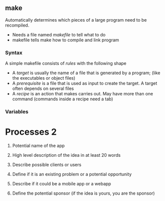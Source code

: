 ## make
Automatically determines which pieces of a large program need to be recompiled.

- Needs a file named *makefile* to tell what to do
- makefile tells make how to compile and link program

### Syntax
A simple makefile consists of *rules* with the following shape
- A *target* is usually the name of a file that is generated by a program; (like the executables or object files)
- A *prerequisite* is a file that is used as input to create the target. A target often depends on several files
- A *recipe* is an action that makes carries out. May have more than one command (commands inside a recipe need a tab)
### Variables

# Processes 2
1. Potential name of the app

1. High level description of the idea in at least 20 words
2. Describe possible clients or users
3. Define if it is an existing problem or a potential opportunity
4. Describe if it could be a mobile app or a webapp
5. Define the potential sponsor (if the idea is yours, you are the sponsor)